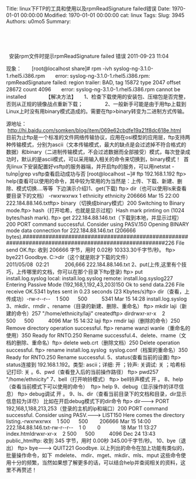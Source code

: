 Title: linux下FTP的工具和使用以及rpmReadSignature failed错误
Date: 1970-01-01 00:00:00
Modified: 1970-01-01 00:00:00
cat: linux
Tags: 
Slug: 3945
Authors: u0mo5 
Summary: 


 


 



 
安装rpm文件时提示rpmReadSignature failed 错误
2011-09-23 11:04


现象：　　[root@localhost share]# rpm -ivh syslog-ng-3.1.0-1.rhel5.i386.rpm　　error: syslog-ng-3.1.0-1.rhel5.i386.rpm: rpmReadSignature failed: region trailer: BAD, tag 15872 type 2047 offset 28672 count 4096　　error: syslog-ng-3.1.0-1.rhel5.i386.rpm cannot be installed　　 　　【解决方法】　　1、检查下载使用的安装包、压缩包是否完整，否则从正规的镜像战点重新下载；　　 　　2、一般新手可能是由于用ftp上载到Linux上时没有用binary模式造成的。需要在ftp&gt;binary转变为二进制方式传输。




源地址：  http://hi.baidu.com/somken/blog/item/069e62cbdfe19a21f8dc618e.html
 
 
目前为止ftp是一个标准的文件网络传输协议，应用在osi模型的应用层，ftp支持两种传输模式，分别为ascii（文本传输模式，最大的缺点是会过滤掉不符合格式的数据）和binary（二进制传输模式，不会过滤数据而全部接受）模式，每次登录成功时，默认的是ascii模式，可以采用输入相关的命令来切换到，binary模式！
 首先linux下安装配置好vsftp的服务器端，并开启ftp的服务，可以用netstat -tulnp|grep vsftp查看启动成功与否
[root@localhost ~]# ftp 192.168.1.192
ftp&gt; help(查看可以使用的命令，其中较为常用的为当然是：上传、下载、新建、删除、模式切换....等等  下边演示介绍)1、get(下载)
ftp&gt; dir（也可以使用ls来查看要目录下的文档）
-rwxrwxrwx 1 ethnicity ethnicity 206666 Mar 15 22:00 222.184.88.146.txtftp&gt; binary（切换成binary模式）200 Switching to Binary mode.ftp&gt; hash（打开哈希，也就是显示过程）Hash mark printing on (1024 bytes/hash mark).
ftp&gt; get 222.184.88.146.txt（下载到本地，并显示过程）200 PORT command successful. Consider using PASV.150 Opening BINARY mode data connection for 222.184.88.146.txt (206666 bytes).####################################################################################################226 File send OK.ftp: 收到 206666 字节，用时 0.02秒 10333.30千字节/秒。
ftp&gt; bye221 Goodbye.
C:&gt;dir（这个就是刚才下载的文件）
2011/05/08  02:21           206,666 222.184.88.146.txt
2、put(上传,这里有个技巧，上传哪里的文档，你可以在那个目录下ftp登录)
ftp&gt; put install.log.syslog local: install.log.syslog remote: install.log.syslog227 Entering Passive Mode (192,168,1,192,43,203)150 Ok to send data.226 File receive OK.5341 bytes sent in 0.23 seconds (23 Kbytes/s)ftp&gt; dir（查看，上传成功）-rw-r--r--    1 500      500          5341 Mar 15 14:28 install.log.syslog
3、mkdir、rmdir 、rename（目录的新建、删除、重命名）
ftp&gt; mkdir laji（新建的命令）257 "/home/ethnicity/laji" createdftp&gt; dirdrwxr-xr-x    2 500      500          4096 Mar 15 14:32 laji
ftp&gt; rmdir laji（删除的命令）250 Remove directory operation successful.
ftp&gt; rename wanzi wanle（重命名的使用）350 Ready for RNTO.250 Rename successful.4、delete、rname（文档的删除、重命名）ftp&gt; delete web.crt（删除文档）250 Delete operation successful.
ftp&gt; rename install.log.syslog  syslog.conf（档案的重命名）350 Ready for RNTO.250 Rename successful.
5、status(查看当前的设置)
ftp&gt; status连接到 192.168.1.192。类型: ascii；详细: 开 ；铃声: 关调试: 关 ；哈希标记打印: 关 。6、pwd（查看登入后的当前操作路径）
ftp&gt; pwd257 "/home/ethnicity"
7、bell（打开响铃模式）
ftp&gt; bell铃声模式 开 。
8、help（查看当前模式下可以使用的命令）
 ftp&gt; help
9、debug（显示操作的详尽信息）
ftp&gt; debug调试 开 。
9、ls、dir（查看当前目录下的文档和目录，dir显示信息较为详尽）
比如在开启debug模式下的dir命令
ftp&gt; dir---&gt; PORT 192,168,1,188,213,253（登录的主机的ip和端口）200 PORT command successful. Consider using PASV.---&gt; LIST150 Here comes the directory listing.-rwxrwxrwx    1 500      500        206666 Mar 15 14:00 222.184.88.146.txt-rw-r--r--    1 0        0              18 Mar 11 13:27 index.htmldrwxr-xr-x    2 500      500          4096 Dec 24 13:43 public_htmlftp: 收到 345 字节，用时 0.00秒 345.00千字节/秒。
10、bye（退出）
ftp&gt; bye---&gt; QUIT221 Goodbye.
以上列出的命令在加上功能有类似的，批量操作命令，如下
 mdelete、 mdir、mget、mkdir、mls、mput
这些命令使用十分的频繁，当然如果想了解更多的话，可以结合help并查阅相关的资料，这里不再赘述！







